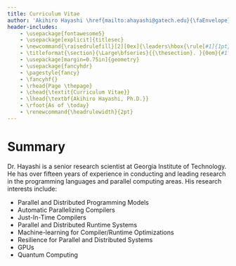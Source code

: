```yaml
---
title: Curriculum Vitae
author: 'Akihiro Hayashi \href{mailto:ahayashi@gatech.edu}{\faEnvelope}\href{https://www.linkedin.com/in/akihiro-hayashi-91710237/}{\faLinkedIn}\href{https://x.com/ahayashi_gt}{\faTwitter}'
header-includes:
    - \usepackage{fontawesome5}
    - \usepackage[explicit]{titlesec}
    - \newcommand{\raisedrulefill}[2][0ex]{\leaders\hbox{\rule[#1]{1pt}{#2}}\hfill}
    - \titleformat{\section}{\Large\bfseries}{{\thesection}. }{0em}{#1\vspace{-1.6ex} \\ \makebox[\linewidth][l]{\raisedrulefill[0.4ex]{1pt}}}
    - \usepackage[margin=0.75in]{geometry}
    - \usepackage{fancyhdr}
    - \pagestyle{fancy}
    - \fancyhf{}
    - \rhead{Page \thepage}
    - \chead{\textit{Curriculum Vitae}}
    - \lhead{\textbf{Akihiro Hayashi, Ph.D.}}
    - \rfoot{As of \today}
    - \renewcommand{\headrulewidth}{2pt}
---
```


Summary
=======

Dr. Hayashi is a senior research scientist at Georgia Institute of Technology. He has over fifteen years of experience in conducting and leading research in the programming languages and parallel computing areas. His research interests include:

- Parallel and Distributed Programming Models
- Automatic Parallelizing Compilers
- Just-In-Time Compilers
- Parallel and Distributed Runtime Systems
- Machine-learning for Compiler/Runtime Optimizations
- Resilience for Parallel and Distributed Systems
- GPUs
- Quantum Computing

